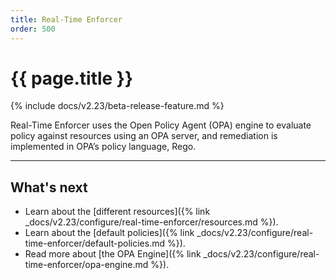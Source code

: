 ```yaml
---
title: Real-Time Enforcer
order: 500
---
```


# {{ page.title }}

{% include docs/v2.23/beta-release-feature.md %}

Real-Time Enforcer uses the Open Policy Agent (OPA) engine to evaluate policy against resources using an 
OPA server, and remediation is implemented in OPA’s policy language, Rego.

---

## What's next

* Learn about the [different resources]({% link _docs/v2.23/configure/real-time-enforcer/resources.md %}).
* Learn about the [default policies]({% link _docs/v2.23/configure/real-time-enforcer/default-policies.md %}).
* Read more about [the OPA Engine]({% link _docs/v2.23/configure/real-time-enforcer/opa-engine.md %}).
